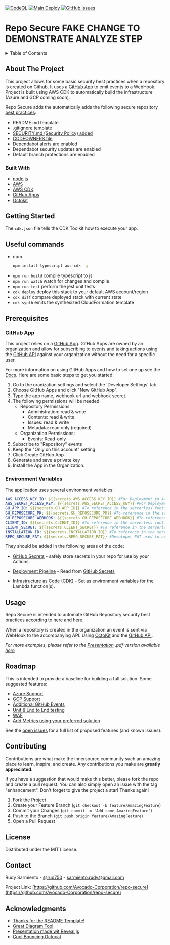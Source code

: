 [![CodeQL](https://github.com/Avocado-Corporation/repo-secure/actions/workflows/codeql-analysis.yml/badge.svg)](https://github.com/Avocado-Corporation/repo-secure/actions/workflows/codeql-analysis.yml) [![Main Deploy](https://github.com/Avocado-Corporation/repo-secure/actions/workflows/deploy-main.yml/badge.svg)](https://github.com/Avocado-Corporation/repo-secure/actions/workflows/deploy-main.yml) [![GitHub issues](https://img.shields.io/github/issues/Avocado-Corporation/repo-secure)](https://github.com/Avocado-Corporation/repo-secure/issues)

# Repo Secure FAKE CHANGE TO DEMONSTRATE ANALYZE STEP

<!-- TABLE OF CONTENTS -->
<details>
  <summary>Table of Contents</summary>
  <ol>
    <li>
      <a href="#about-the-project">About The Project</a>
      <ul>
        <li><a href="#built-with">Built With</a></li>
      </ul>
    </li>
    <li>
      <a href="#getting-started">Getting Started</a>
      <ul>
        <li><a href="#prerequisites">Prerequisites</a></li>
        <li><a href="#environment-variables">Environment Variables</a></li>
      </ul>
    </li>
    <li><a href="#usage">Usage</a></li>
    <li><a href="#roadmap">Roadmap</a></li>
    <li><a href="#contributing">Contributing</a></li>
    <li><a href="#license">License</a></li>
    <li><a href="#contact">Contact</a></li>
    <li><a href="#acknowledgments">Acknowledgments</a></li>
  </ol>
</details>

<!-- ABOUT THE PROJECT -->

## About The Project

This project allows for some basic security best practices when a repository is created on Github. It uses a [GitHub App](https://docs.github.com/en/developers/apps) to emit events to a WebHook. Project is built using AWS CDK to automatically build the infrastructure (Azure and GCP coming soon).

Repo Secure adds the automatically adds the following secure repository [best practices](https://docs.github.com/en/code-security/getting-started/securing-your-repository):

- README.md template
- .gitignore template
- [SECURITY.md (Security Policy) added](https://docs.github.com/en/code-security/getting-started/adding-a-security-policy-to-your-repository)
- [CODEOWNERS file](https://docs.github.com/en/repositories/managing-your-repositorys-settings-and-features/customizing-your-repository/about-code-owners)
- Dependabot alerts are enabled
- Dependabot security updates are enabled
- Default branch protections are enabled

### Built With

- [node.js](https://nodejs.dev/)
- [AWS](https://aws.amazon.com/)
- [AWS CDK](https://aws.amazon.com/cdk/)
- [GitHub Apps](https://docs.github.com/en/developers/apps)
- [Octokit](https://github.com/octokit)

<!-- GETTING STARTED -->

## Getting Started

The `cdk.json` file tells the CDK Toolkit how to execute your app.

## Useful commands

- npm
  ```sh
  npm install typescript aws-cdk -g
  ```

* `npm run build` compile typescript to js
* `npm run watch` watch for changes and compile
* `npm run test` perform the jest unit tests
* `cdk deploy` deploy this stack to your default AWS account/region
* `cdk diff` compare deployed stack with current state
* `cdk synth` emits the synthesized CloudFormation template

## Prerequisites

### GitHub App

This project relies on a [GitHub App](https://docs.github.com/en/developers/apps). GitHub Apps are owned by an organization and allow for subscribing to events and taking actions using the [GitHub API](https://docs.github.com/en/rest) against your organization without the need for a specific user.

For more information on using GitHub Apps and how to set one up see the [Docs](https://docs.github.com/en/developers/apps/building-github-apps/creating-a-github-app).
Here are some basic steps to get you started:

1.  Go to the oranization settings and select the 'Developer Settings' tab.
2.  Choose GitHub Apps and click "New GitHub App".
3.  Type the app name, webhook url and webhook secret.
4.  The following permissions will be needed:
    - Repository Permissions:
      - Administration: read & write
      - Contents: read & write
      - Issues: read & write
      - Metadata: read only (required)
    - Organization Permissions:
      - Events: Read-only
5.  Subscribe to "Repository" events
6.  Keep the "Only on this account" setting.
7.  Click Create GitHub App
8.  Generate and save a private key
9.  Install the App in the Organization.

### Environment Variables

The application uses several environment variables:

```yaml
AWS_ACCESS_KEY_ID: ${{secrets.AWS_ACCESS_KEY_ID}} #For Deployment to AWS
AWS_SECRET_ACCESS_KEY: ${{secrets.AWS_SECRET_ACCESS_KEY}} #For Deployment to AWS
GH_APP_ID: ${{secrets.GH_APP_ID}} #To reference in the serverless funtion. Provided by GitHub as part of the App Installation
GH_REPOSECURE_PK: ${{secrets.GH_REPOSECURE_PK}} #To reference in the serverless funtion. Provided by GitHub as part of the App Installation.
GH_REPOSECURE_WEBHOOK: ${{secrets.GH_REPOSECURE_WEBHOOK}} #To reference in the serverless funtion. Provided by GitHub as part of the App Installation
CLIENT_ID: ${{secrets.CLIENT_ID}} #To reference in the serverless funtion. Provided by GitHub as part of the App Installation
CLIENT_SECRET: ${{secrets.CLIENT_SECRET}} #To reference in the serverless funtion. Provided by GitHub as part of the App Installation
INSTALLATION_ID: ${{secrets.INSTALLATION_ID}} #To reference in the serverless funtion. Provided by GitHub as part of the App Installation
REPO_SECURE_PAT: ${{secrets.REPO_SECURE_PAT}} #Developer PAT used to add security alerts and automate fixes. Use a generic user.
```

They should be added in the following areas of the code:

- [GitHub Secrets](https://docs.github.com/en/actions/security-guides/encrypted-secrets) - safely store secrets in your repo for use by your Actions.

- [Deployment Pipeline](https://github.com/Avocado-Corporation/repo-secure/blob/main/.github/workflows/deploy-main.yml#L62) - Read from [GitHub Secrets](https://docs.github.com/en/actions/security-guides/encrypted-secrets)

- [Infrastructure as Code (CDK)](https://github.com/Avocado-Corporation/repo-secure/blob/main/cdk/lib/repo-secure-stack.ts#L15) - Set as environment variables for the Lambda function(s).

<!-- USAGE EXAMPLES -->

## Usage

Repo Secure is intended to automate GitHub Repository security best practices according to [here](https://docs.microsoft.com/en-us/learn/modules/maintain-secure-repository-github/2-how-to-maintain-secure-repository) and [here](https://docs.github.com/en/code-security/getting-started/securing-your-repository).

When a repository is created in the organization an event is sent via WebHook to the accompanying API. Using [OctoKit](https://github.com/octokit) and the [GitHub API](https://docs.github.com/en/rest).

_For more examples, please refer to the [Presentation](https://avocado-corporation.github.io/repo-secure) .pdf version available [here](https://github.com/Avocado-Corporation/repo-secure/tree/main/docs)_

<!-- ROADMAP -->

## Roadmap

This is intended to provide a baseline for building a full solution. Some suggested features:

- [Azure Support](https://github.com/Avocado-Corporation/repo-secure/issues/2)
- [GCP Support](https://github.com/Avocado-Corporation/repo-secure/issues/3)
- [Additional GitHub Events](https://github.com/Avocado-Corporation/repo-secure/issues/5)
- [Unit & End to End testing](https://github.com/Avocado-Corporation/repo-secure/issues/6)
- [WAF](https://github.com/Avocado-Corporation/repo-secure/issues/7)
- [Add Metrics using your preferred solution](https://github.com/Avocado-Corporation/repo-secure/issues/8)

See the [open issues](https://github.com/Avocado-Corporation/repo-secure/issues) for a full list of proposed features (and known issues).

<!-- CONTRIBUTING -->

## Contributing

Contributions are what make the innersource community such an amazing place to learn, inspire, and create. Any contributions you make are **greatly appreciated**.

If you have a suggestion that would make this better, please fork the repo and create a pull request. You can also simply open an issue with the tag "enhancement".
Don't forget to give the project a star! Thanks again!

1. Fork the Project
2. Create your Feature Branch (`git checkout -b feature/AmazingFeature`)
3. Commit your Changes (`git commit -m 'Add some AmazingFeature'`)
4. Push to the Branch (`git push origin feature/AmazingFeature`)
5. Open a Pull Request

<!-- LICENSE -->

## License

Distributed under the MIT License.

<!-- CONTACT -->

## Contact

Rudy Sarmiento - [@rud750](https://twitter.com/rudy750) - sarmiento.rudy@gmail.com

Project Link: [https://github.com/Avocado-Corporation/repo-secure](https://github.com/Avocado-Corporation/repo-secure)

<!-- ACKNOWLEDGMENTS -->

## Acknowledgments

- [Thanks for the README Template!](https://github.com/othneildrew/Best-README-Template)
- [Great Diagram Tool](https://excalidraw.com/)
- [Presentation made wit Reveal.js](https://revealjs.com/)
- [Cool Bouncing Octocat](https://codepen.io/deren2525/pen/jJmOQa)

<!-- MARKDOWN LINKS & IMAGES -->
<!-- https://www.markdownguide.org/basic-syntax/#reference-style-links -->

[contributors-url]: https://github.com/Avocado-Corporation/repo-secure/graphs/contributors
[product-screenshot]: https://avatars.githubusercontent.com/in/172364?s=30&u=e15980e821323699c95aeff7a3febdca154a8ba3&v=4
